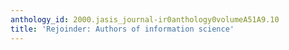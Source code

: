 ```yaml
---
anthology_id: 2000.jasis_journal-ir0anthology0volumeA51A9.10
title: 'Rejoinder: Authors of information science'
---
```

